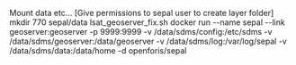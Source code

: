 Mount data etc...
[Give permissions to sepal user to create layer folder]
mkdir 770 sepal/data
lsat_geoserver_fix.sh
docker run --name sepal --link geoserver:geoserver -p 9999:9999 -v /data/sdms/config:/etc/sdms -v /data/sdms/geoserver:/data/geoserver -v /data/sdms/log:/var/log/sepal -v /data/sdms/data:/data/home -d openforis/sepal

